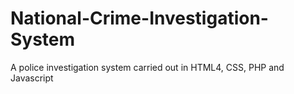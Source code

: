 # National-Crime-Investigation-System
 A police investigation system carried out in HTML4, CSS, PHP and Javascript
